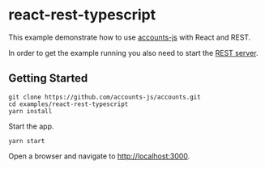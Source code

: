 # react-rest-typescript

This example demonstrate how to use [accounts-js](https://github.com/accounts-js/accounts) with React and REST.

In order to get the example running you also need to start the [REST server](https://github.com/accounts-js/accounts/tree/master/examples/rest-express-typescript).

## Getting Started

```
git clone https://github.com/accounts-js/accounts.git
cd examples/react-rest-typescript
yarn install
```

Start the app.

```
yarn start
```

Open a browser and navigate to [http://localhost:3000](http://localhost:3000).
